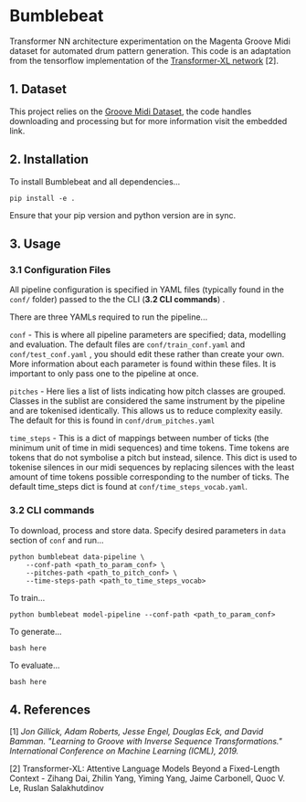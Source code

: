 

# Bumblebeat

Transformer NN architecture experimentation on the Magenta Groove Midi dataset for automated drum pattern generation. This code is an adaptation from the tensorflow implementation of the [Transformer-XL network](https://github.com/kimiyoung/transformer-xl) [2].

## 1. Dataset

This project relies on the [Groove Midi Dataset](https://magenta.tensorflow.org/datasets/groove#dataset), the code handles downloading and processing but for more information visit the embedded link.

## 2. Installation

To install Bumblebeat and all dependencies...

`pip install -e .`

Ensure that your pip version and python version are in sync.

## 3. Usage

### 3.1 Configuration Files

All pipeline configuration is specified in YAML files (typically found in the `conf/` folder) passed to the the CLI (**3.2 CLI commands**) .

There are three YAMLs required to run the pipeline...

`conf` - This is where all pipeline parameters are specified; data, modelling and evaluation. The default files are `conf/train_conf.yaml` and `conf/test_conf.yaml` , you should edit these rather than create your own. More information about each parameter is found within these files. It is important to only pass one to the pipeline at once.

`pitches` - Here lies a list of lists indicating how pitch classes are grouped. Classes in the sublist are considered the same instrument by the pipeline and are tokenised identically. This allows us to reduce complexity easily. The default for this is found in `conf/drum_pitches.yaml`

`time_steps` - This is a dict of mappings between number of ticks (the minimum unit of time in midi sequences) and time tokens. Time tokens are tokens that do not symbolise a pitch but instead, silence. This dict is used to tokenise silences in our midi sequences by replacing silences with the least amount of time tokens possible corresponding to the number of ticks. The default time_steps dict is found at `conf/time_steps_vocab.yaml`.

### 3.2 CLI commands

To download, process and store data. Specify desired parameters in `data` section of  `conf` and run...

```
python bumblebeat data-pipeline \
    --conf-path <path_to_param_conf> \
    --pitches-path <path_to_pitch_conf> \
    --time-steps-path <path_to_time_steps_vocab>
```


To train...

```
python bumblebeat model-pipeline --conf-path <path_to_param_conf>
```


To generate...

`bash here`

To evaluate...

`bash here`


## 4. References

[1] *Jon Gillick, Adam Roberts, Jesse Engel, Douglas Eck, and David Bamman.
"Learning to Groove with Inverse Sequence Transformations."
  International Conference on Machine Learning (ICML), 2019.*

[2] Transformer-XL: Attentive Language Models Beyond a Fixed-Length Context - Zihang Dai, Zhilin Yang, Yiming Yang, Jaime Carbonell, Quoc V. Le, Ruslan Salakhutdinov